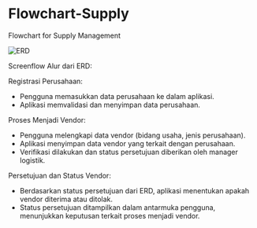 # Flowchart-Supply
Flowchart for Supply Management




![ERD ](https://github.com/Argius31/Business-Analyst-Study-Case/assets/122506192/cab89477-4d4f-4b90-bc97-04b24c4a7402)

Screenflow Alur dari ERD:

Registrasi Perusahaan:
- Pengguna memasukkan data perusahaan ke dalam aplikasi.
- Aplikasi memvalidasi dan menyimpan data perusahaan.

Proses Menjadi Vendor:
- Pengguna melengkapi data vendor (bidang usaha, jenis perusahaan).
- Aplikasi menyimpan data vendor yang terkait dengan perusahaan.
- Verifikasi dilakukan dan status persetujuan diberikan oleh manager logistik.

Persetujuan dan Status Vendor:
- Berdasarkan status persetujuan dari ERD, aplikasi menentukan apakah vendor diterima atau ditolak.
- Status persetujuan ditampilkan dalam antarmuka pengguna, menunjukkan keputusan terkait proses menjadi vendor.
